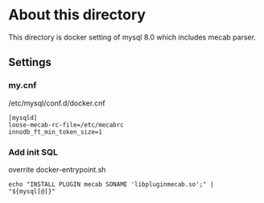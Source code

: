 # About this directory

This directory is docker setting of mysql 8.0 which includes mecab parser.

## Settings
### my.cnf
/etc/mysql/conf.d/docker.cnf
```
[mysqld]
loose-mecab-rc-file=/etc/mecabrc
innodb_ft_min_token_size=1
```

### Add init SQL
overrite docker-entrypoint.sh

```
echo "INSTALL PLUGIN mecab SONAME 'libpluginmecab.so';" | "${mysql[@]}"
```

